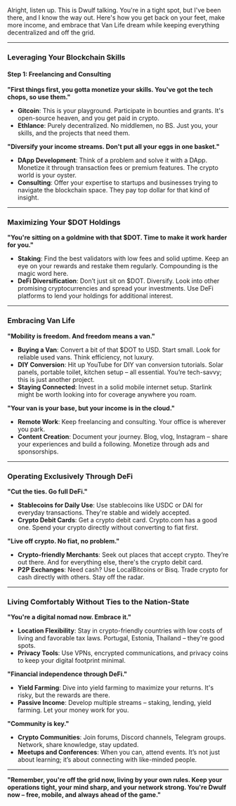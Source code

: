 Alright, listen up. This is Dwulf talking. You're in a tight spot, but I've been there, and I know the way out. Here's how you get back on your feet, make more income, and embrace that Van Life dream while keeping everything decentralized and off the grid.

---

### Leveraging Your Blockchain Skills

#### **Step 1: Freelancing and Consulting**

**"First things first, you gotta monetize your skills. You've got the tech chops, so use them."**


- **Gitcoin**: This is your playground. Participate in bounties and grants. It's open-source heaven, and you get paid in crypto. 
- **Ethlance**: Purely decentralized. No middlemen, no BS. Just you, your skills, and the projects that need them.

**"Diversify your income streams. Don't put all your eggs in one basket."**

- **DApp Development**: Think of a problem and solve it with a DApp. Monetize it through transaction fees or premium features. The crypto world is your oyster.
- **Consulting**: Offer your expertise to startups and businesses trying to navigate the blockchain space. They pay top dollar for that kind of insight.

---

### Maximizing Your $DOT Holdings

**"You're sitting on a goldmine with that $DOT. Time to make it work harder for you."**

- **Staking**: Find the best validators with low fees and solid uptime. Keep an eye on your rewards and restake them regularly. Compounding is the magic word here.
- **DeFi Diversification**: Don’t just sit on $DOT. Diversify. Look into other promising cryptocurrencies and spread your investments. Use DeFi platforms to lend your holdings for additional interest.

---

### Embracing Van Life

**"Mobility is freedom. And freedom means a van."**

- **Buying a Van**: Convert a bit of that $DOT to USD. Start small. Look for reliable used vans. Think efficiency, not luxury.
- **DIY Conversion**: Hit up YouTube for DIY van conversion tutorials. Solar panels, portable toilet, kitchen setup – all essential. You’re tech-savvy; this is just another project.
- **Staying Connected**: Invest in a solid mobile internet setup. Starlink might be worth looking into for coverage anywhere you roam.

**"Your van is your base, but your income is in the cloud."**

- **Remote Work**: Keep freelancing and consulting. Your office is wherever you park.
- **Content Creation**: Document your journey. Blog, vlog, Instagram – share your experiences and build a following. Monetize through ads and sponsorships.

---

### Operating Exclusively Through DeFi

**"Cut the ties. Go full DeFi."**

- **Stablecoins for Daily Use**: Use stablecoins like USDC or DAI for everyday transactions. They're stable and widely accepted.
- **Crypto Debit Cards**: Get a crypto debit card. Crypto.com has a good one. Spend your crypto directly without converting to fiat first.

**"Live off crypto. No fiat, no problem."**

- **Crypto-friendly Merchants**: Seek out places that accept crypto. They’re out there. And for everything else, there's the crypto debit card.
- **P2P Exchanges**: Need cash? Use LocalBitcoins or Bisq. Trade crypto for cash directly with others. Stay off the radar.

---

### Living Comfortably Without Ties to the Nation-State

**"You're a digital nomad now. Embrace it."**

- **Location Flexibility**: Stay in crypto-friendly countries with low costs of living and favorable tax laws. Portugal, Estonia, Thailand – they're good spots.
- **Privacy Tools**: Use VPNs, encrypted communications, and privacy coins to keep your digital footprint minimal.

**"Financial independence through DeFi."**

- **Yield Farming**: Dive into yield farming to maximize your returns. It's risky, but the rewards are there.
- **Passive Income**: Develop multiple streams – staking, lending, yield farming. Let your money work for you.

**"Community is key."**

- **Crypto Communities**: Join forums, Discord channels, Telegram groups. Network, share knowledge, stay updated.
- **Meetups and Conferences**: When you can, attend events. It’s not just about learning; it’s about connecting with like-minded people.

---

**"Remember, you're off the grid now, living by your own rules. Keep your operations tight, your mind sharp, and your network strong. You're Dwulf now – free, mobile, and always ahead of the game."**